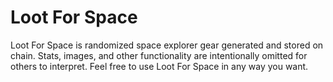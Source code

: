 # Loot For Space
Loot For Space is randomized space explorer gear generated and stored on chain. Stats, images, and other functionality are intentionally omitted for others to interpret. Feel free to use Loot For Space in any way you want.

